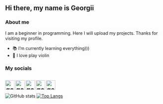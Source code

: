 ## Hi there, my name is Georgii

### About me
I am a beginner in programming. Here I will upload my projects.
Thanks for visiting my profile.

* 📚 I’m currently learning everything)))
* 🎻 I love play violin

### My socials

[<img align="left" alt="geoking" width="30px" src="https://img.icons8.com/color/48/000000/youtube-play.png" />][youtube]
[<img align="left" alt="geoking" width="30px" src="https://img.icons8.com/fluency/48/000000/instagram-new.png" />][instagram]
[<img align="left" alt="geoking" width="30px" src="https://img.icons8.com/color/48/000000/discord--v2.png" />][discord]
[<img align="left" alt="geoking" width="30px" src="https://img.icons8.com/material-outlined/48/000000/github.png"/>][github]
[<img align="left" alt="geoking" width="30px" src="https://img.icons8.com/office/80/000000/reddit.png"/>][reddit]
<br />
---
![GitHub stats](https://github-readme-stats.vercel.app/api?username=geoking1907&show_icons=true&theme=dark)  [![Top Langs](https://github-readme-stats.vercel.app/api/top-langs/?username=geoking1907&layout=compact&theme=dark)](https://github.com/anuraghazra/github-readme-stats)

<br />

[youtube]: https://www.youtube.com/channel/UCE7qKULV96ZG_ZvI5JRYvUg
[instagram]: https://www.instagram.com/geokingstreams/
[discord]: https://discord.gg/fuQDbudG9W
[github]: https://github.com/geoking1907/
[reddit]: https://www.reddit.com/user/geoking_

